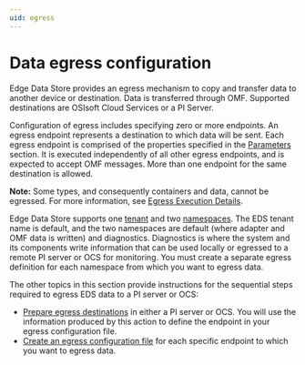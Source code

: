 ```yaml
---
uid: egress
---
```


# Data egress configuration

Edge Data Store provides an egress mechanism to copy and transfer data to another device or destination. Data is transferred through OMF. Supported destinations are OSIsoft Cloud Services or a PI Server.

Configuration of egress includes specifying zero or more endpoints. An egress endpoint represents a destination to which data will be sent. Each egress endpoint is comprised of the properties specified in the [Parameters](xref:configureEgress#parameters) section. It is executed independently of all other egress endpoints, and is expected to accept OMF messages. More than one endpoint for the same destination is allowed.

**Note:** Some types, and consequently containers and data, cannot be egressed. For more information, see [Egress Execution Details](xref:EgressExecutionDetails).

Edge Data Store supports one [tenant](https://ocs-docs.osisoft.com/Documentation/Management/Account_Tenant.html) and two [namespaces](https://ocs-docs.osisoft.com/Documentation/Management/Account_Namespace_1.html). The EDS tenant name is default, and the two namespaces are default (where adapter and OMF data is written) and diagnostics. Diagnostics is where the system and its components write information that can be used locally or egressed to a remote PI server or OCS for monitoring. You must create a separate egress definition for each namespace from which you want to egress data.

The other topics in this section provide instructions for the sequential steps required to egress EDS data to a PI server or OCS:

- [Prepare egress destinations](xref:PrepareEgressDestinations) in either a PI server or OCS. You will use the information produced by this action to define the endpoint in your egress configuration file.
- [Create an egress configuration file](xref:configureEgress) for each specific endpoint to which you want to egress data.
